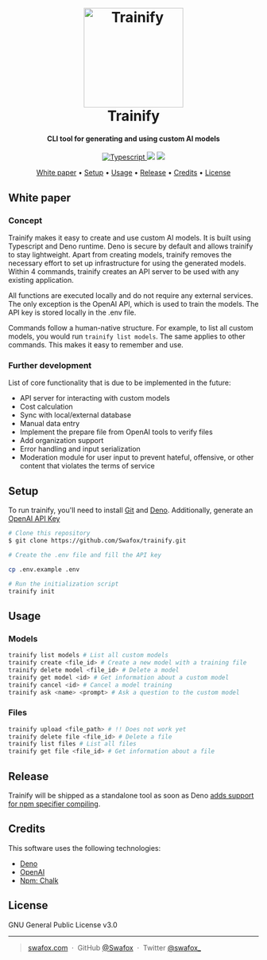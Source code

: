 
<h1 align="center">
  <br>
  <a href="https://i.imgur.com/eXFVqOv.png"><img src="https://i.imgur.com/eXFVqOv.png" alt="Trainify" width="200"></a>
  <br>
  Trainify
  <br>
</h1>

<h4 align="center">CLI tool for generating and using custom AI models</h4>
<p align="center">
  <a href="https://badgen.net/badge/icon/typescript?icon=typescript&label">
    <img src="https://badgen.net/badge/icon/typescript?icon=typescript&label"
         alt="Typescript">
  </a>
  <a href="https://badgen.net/badge/icon/terminal?icon=terminal&label"><img src="https://badgen.net/badge/icon/terminal?icon=terminal&label"></a>
  <a><img src="https://img.shields.io/badge/version-v0.1.0%20alpha-red"></a>
</p>

<p align="center">
  <a href="#white-paper">White paper</a> •
  <a href="#setup">Setup</a> •
  <a href="#usage">Usage</a> •
  <a href="#release">Release</a> •
  <a href="#credits">Credits</a> •
  <a href="#license">License</a>
</p>

## White paper

### Concept

Trainify makes it easy to create and use custom AI models. It is built using Typescript and Deno runtime. Deno is secure by default and allows trainify to stay lightweight. Apart from creating models, trainify removes the necessary effort to set up infrastructure for using the generated models. Within 4 commands, trainify creates an API server to be used with any existing application.

All functions are executed locally and do not require any external services. The only exception is the OpenAI API, which is used to train the models. The API key is stored locally in the .env file.

Commands follow a human-native structure. For example, to list all custom models, you would run `trainify list models`. The same applies to other commands. This makes it easy to remember and use.

### Further development

List of core functionality that is due to be implemented in the future:

- API server for interacting with custom models
- Cost calculation
- Sync with local/external database
- Manual data entry
- Implement the prepare file from OpenAI tools to verify files
- Add organization support
- Error handling and input serialization
- Moderation module for user input to prevent hateful, offensive, or other content that violates the terms of service

## Setup

To run trainify, you'll need to install [Git](https://git-scm.com) and [Deno](https://deno.land/manual@v1.29.2/getting_started/installation). Additionally, generate an [OpenAI API Key](https://beta.openai.com/docs/quickstart/add-your-api-key)

```bash
# Clone this repository
$ git clone https://github.com/Swafox/trainify.git

# Create the .env file and fill the API key

cp .env.example .env

# Run the initialization script
trainify init
```

## Usage

### Models

```bash
trainify list models # List all custom models
trainify create <file_id> # Create a new model with a training file
trainify delete model <file_id> # Delete a model
trainify get model <id> # Get information about a custom model
trainify cancel <id> # Cancel a model training
trainify ask <name> <prompt> # Ask a question to the custom model
```

### Files

```bash
trainify upload <file_path> # !! Does not work yet
trainify delete file <file_id> # Delete a file
trainify list files # List all files
trainify get file <file_id> # Get information about a file
```

## Release

Trainify will be shipped as a standalone tool as soon as Deno [adds support for npm specifier compiling](https://github.com/denoland/deno/issues/15960).

## Credits

This software uses the following technologies:

- [Deno](https://deno.land/)
- [OpenAI](https://openai.com/)
- [Npm: Chalk](https://www.npmjs.com/package/chalk)

## License

GNU General Public License v3.0

---

> [swafox.com](https://www.swafox.com) &nbsp;&middot;&nbsp;
> GitHub [@Swafox](https://github.com/Swafox) &nbsp;&middot;&nbsp;
> Twitter [@swafox_](https://twitter.com/swafox_)
